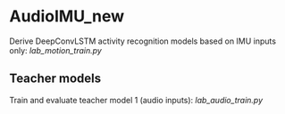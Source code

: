 # AudioIMU_new

Derive DeepConvLSTM activity recognition models based on IMU inputs only: _lab_motion_train.py_

## Teacher models

Train and evaluate teacher model 1 (audio inputs): _lab_audio_train.py_


